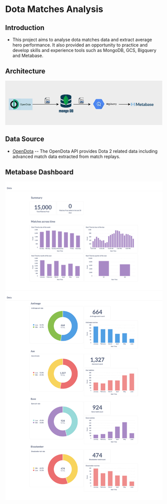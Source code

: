 # Dota Matches Analysis

## Introduction
- This project aims to analyse dota matches data and extract average hero performance. It also provided an opportunity to practice and develop skills and experience tools such as MongoDB, GCS, Bigquery and Metabase.

## Architecture
![Architecture](/assets/images/architecture.png)

## Data Source
- [OpenDota](https://docs.opendota.com/#section/Introduction)
  -- The OpenDota API provides Dota 2 related data including advanced match data extracted from match replays.

## Metabase Dashboard
![tab1](/assets/images/Metabase-tab-1.jpg)
![tab2](/assets/images/Metabase-tab-2.jpg)
